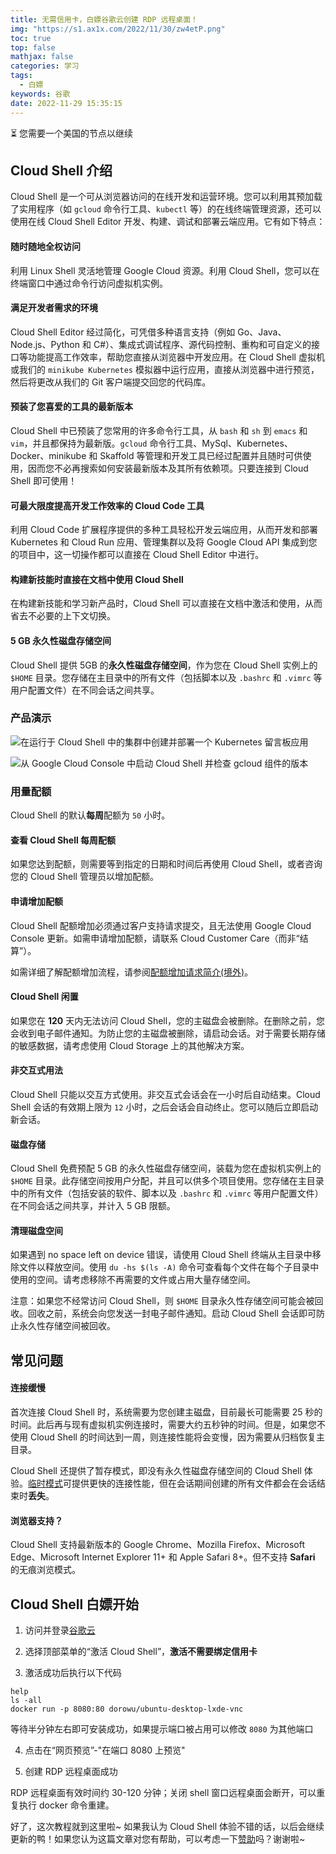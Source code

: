```yaml
---
title: 无需信用卡，白嫖谷歌云创建 RDP 远程桌面！
img: "https://s1.ax1x.com/2022/11/30/zw4etP.png"
toc: true
top: false
mathjax: false
categories: 学习
tags:
  - 白嫖
keywords: 谷歌
date: 2022-11-29 15:35:15
---
```


⏳ 您需要一个美国的节点以继续
<!-- more -->
## Cloud Shell 介绍

Cloud Shell 是一个可从浏览器访问的在线开发和运营环境。您可以利用其预加载了实用程序（如 `gcloud` 命令行工具、`kubectl` 等）的在线终端管理资源，还可以使用在线 Cloud Shell Editor 开发、构建、调试和部署云端应用。它有如下特点：

#### 随时随地全权访问

利用 Linux Shell 灵活地管理 Google Cloud 资源。利用 Cloud Shell，您可以在终端窗口中通过命令行访问虚拟机实例。

#### 满足开发者需求的环境

Cloud Shell Editor 经过简化，可凭借多种语言支持（例如 Go、Java、Node.js、Python 和 C#）、集成式调试程序、源代码控制、重构和可自定义的接口等功能提高工作效率，帮助您直接从浏览器中开发应用。在 Cloud Shell 虚拟机或我们的 `minikube Kubernetes` 模拟器中运行应用，直接从浏览器中进行预览，然后将更改从我们的 Git 客户端提交回您的代码库。

#### 预装了您喜爱的工具的最新版本

Cloud Shell 中已预装了您常用的许多命令行工具，从 `bash` 和 `sh` 到 `emacs` 和 `vim`，并且都保持为最新版。`gcloud` 命令行工具、MySql、Kubernetes、Docker、minikube 和 Skaffold 等管理和开发工具已经过配置并且随时可供使用，因而您不必再搜索如何安装最新版本及其所有依赖项。只要连接到 Cloud Shell 即可使用！

#### 可最大限度提高开发工作效率的 Cloud Code 工具

利用 Cloud Code 扩展程序提供的多种工具轻松开发云端应用，从而开发和部署 Kubernetes 和 Cloud Run 应用、管理集群以及将 Google Cloud API 集成到您的项目中，这一切操作都可以直接在 Cloud Shell Editor 中进行。

#### 构建新技能时直接在文档中使用 Cloud Shell

在构建新技能和学习新产品时，Cloud Shell 可以直接在文档中激活和使用，从而省去不必要的上下文切换。

#### 5 GB 永久性磁盘存储空间

Cloud Shell 提供 5GB 的**永久性磁盘存储空间**，作为您在 Cloud Shell 实例上的 `$HOME` 目录。您存储在主目录中的所有文件（包括脚本以及 `.bashrc` 和 `.vimrc` 等用户配置文件）在不同会话之间共享。

### 产品演示

![在运行于 Cloud Shell 中的集群中创建并部署一个 Kubernetes 留言板应用](https://lh3.googleusercontent.com/WhS3gyjmk-B3XGdOYtPsnCN6XWkbJPNk4WiTm6wF2RjjANdXcmKjzsPf6WPnvIYlWP_emz55lMYB=e14-w1502)

![从 Google Cloud Console 中启动 Cloud Shell 并检查 gcloud 组件的版本](https://lh3.googleusercontent.com/bADt-LplQDbOD3LLXc8nB4zC5GUjV0MCieIWXOUd7j7gaHL2uDuPuZt3kYdl_KoclG4OHTQp26k=e14-w1502)

### 用量配额

Cloud Shell 的默认**每周**配额为 `50` 小时。

#### 查看 Cloud Shell 每周配额

如果您达到配额，则需要等到指定的日期和时间后再使用 Cloud Shell，或者咨询您的 Cloud Shell 管理员以增加配额。

#### 申请增加配额

Cloud Shell 配额增加必须通过客户支持请求提交，且无法使用 Google Cloud Console 更新。如需申请增加配额，请联系 Cloud Customer Care（而非“结算”）。

如需详细了解配额增加流程，请参阅[配额增加请求简介(境外)](https://cloud.google.com/docs/quota#about_increase_requests)。

#### Cloud Shell 闲置

如果您在 **120** 天内无法访问 Cloud Shell，您的主磁盘会被删除。在删除之前，您会收到电子邮件通知。为防止您的主磁盘被删除，请启动会话。对于需要长期存储的敏感数据，请考虑使用 Cloud Storage 上的其他解决方案。

#### 非交互式用法

Cloud Shell 只能以交互方式使用。非交互式会话会在一小时后自动结束。Cloud Shell 会话的有效期上限为 `12` 小时，之后会话会自动终止。您可以随后立即启动新会话。

#### 磁盘存储

Cloud Shell 免费预配 5 GB 的永久性磁盘存储空间，装载为您在虚拟机实例上的 `$HOME` 目录。此存储空间按用户分配，并且可以供多个项目使用。您存储在主目录中的所有文件（包括安装的软件、脚本以及 `.bashrc` 和 `.vimrc` 等用户配置文件）在不同会话之间共享，并计入 5 GB 限额。

#### 清理磁盘空间

如果遇到 no space left on device 错误，请使用 Cloud Shell 终端从主目录中移除文件以释放空间。使用 `du -hs $(ls -A)` 命令可查看每个文件在每个子目录中使用的空间。请考虑移除不再需要的文件或占用大量存储空间。

注意：如果您不经常访问 Cloud Shell，则 `$HOME` 目录永久性存储空间可能会被回收。回收之前，系统会向您发送一封电子邮件通知。启动 Cloud Shell 会话即可防止永久性存储空间被回收。

## 常见问题

#### 连接缓慢

首次连接 Cloud Shell 时，系统需要为您创建主磁盘，目前最长可能需要 25 秒的时间。此后再与现有虚拟机实例连接时，需要大约五秒钟的时间。但是，如果您不使用 Cloud Shell 的时间达到一周，则连接性能将会变慢，因为需要从归档恢复主目录。

Cloud Shell 还提供了暂存模式，即没有永久性磁盘存储空间的 Cloud Shell 体验。[临时模式](https://cloud.google.com/shell/docs/using-cloud-shell#choosing_ephemeral_mode)可提供更快的连接性能，但在会话期间创建的所有文件都会在会话结束时**丢失**。

#### 浏览器支持？

Cloud Shell 支持最新版本的 Google Chrome、Mozilla Firefox、Microsoft Edge、Microsoft Internet Explorer 11+ 和 Apple Safari 8+。但不支持 **Safari** 的无痕浏览模式。

## Cloud Shell 白嫖开始

1. 访问并登录[谷歌云](https://cloud.google.com/)

2. 选择顶部菜单的“激活 Cloud Shell”，**激活不需要绑定信用卡**

3. 激活成功后执行以下代码

```
help
ls -all
docker run -p 8080:80 dorowu/ubuntu-desktop-lxde-vnc
```

等待半分钟左右即可安装成功，如果提示端口被占用可以修改 `8080` 为其他端口

4. 点击在“网页预览”-"在端口 8080 上预览"

5. 创建 RDP 远程桌面成功

RDP 远程桌面有效时间约 30-120 分钟；关闭 shell 窗口远程桌面会断开，可以重复执行 docker 命令重建。

好了，这次教程就到这里啦~ 如果我认为 Cloud Shell 体验不错的话，以后会继续更新的鸭！如果您认为这篇文章对您有帮助，可以考虑一下[赞助](https://afdian.net/order/create?plan_id=5931b3de017b11eca91752540025c377&product_type=0)吗？谢谢啦~
